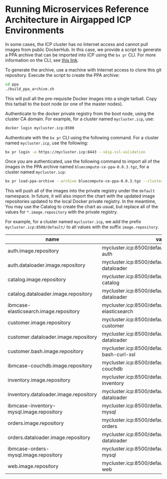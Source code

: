 # Running Microservices Reference Architecture in Airgapped ICP Environments

In some cases, the ICP cluster has no Internet access and cannot pull images from public DockerHub.  In this case, we provide a script to generate a PPA archive that can be imported into ICP using the `bx pr` CLI.  For more information on the CLI, see [this link](https://www.ibm.com/support/knowledgecenter/en/SSBS6K_2.1.0/manage_cluster/install_cli.html).

To generate the archive, use a machine with Internet access to clone this git repository.  Execute the script to create the PPA archive:

```bash
cd ppa
./build_ppa_archive.sh
```

This will pull all the pre-requisite Docker images into a single tarball.  Copy this tarball to the boot node (or one of the master nodes).

Authenticate to the docker private registry from the boot node, using the cluster CA domain.  For example, for a cluster named `mycluster.icp`, use:

```bash
docker login mycluster.icp:8500
```

Authenticate with the `bx pr` CLI using the following command.  For a cluster named `mycluster.icp`, use the following:

```bash
bx pr login -a https://mycluster.icp:8443 --skip-ssl-validation
```

Once you are authenticated, use the following command to import all of the images in the PPA archive named `bluecompute-ce-ppa-0.0.3.tgz`, for a cluster named `mycluster.icp`:

```bash
bx pr load-ppa-archive --archive bluecompute-ce-ppa-0.0.3.tgz --clustername mycluster.icp
```

This will push all of the images into the private registry under the `default` namespace.  In future, it will also import the chart with the updated image repositories updated to the local Docker private registry.  In the meantime, You may use the Catalog to create the chart as usual, but replace all of the values for `*.image.repository` with the private registry.  

For example, for a cluster named `mycluster.icp`, we add the prefix `mycluster.icp:8500/default/` to all values with the suffix `image.repository`.

| name                  | value                                                    |
|-----------------------|-----------------------------------------------------|
| auth.image.repository | mycluster.icp:8500/default/ibmcase/bluecompute-auth |
| auth.dataloader.image.repository | mycluster.icp:8500/default/ibmcase/bluecompute-dataloader |
| catalog.image.repository | mycluster.icp:8500/default/ibmcase/bluecompute-catalog |
| catalog.dataloader.image.repository | mycluster.icp:8500/default/ibmcase/bluecompute-dataloader |
| ibmcase-elasticsearch.image.repository | mycluster.icp:8500/default/ibmcase/bluecompute-elasticsearch |
| customer.image.repository | mycluster.icp:8500/default/ibmcase/bluecompute-customer |
| customer.dataloader.image.repository | mycluster.icp:8500/default/ibmcase/bluecompute-dataloader |
| customer.bash.image.repository | mycluster.icp:8500/default/ibmcase/bluecompute-bash-curl-ssl |
| ibmcase-couchdb.image.repository | mycluster.icp:8500/default/ibmcase/bluecompute-couchdb |
| inventory.image.repository | mycluster.icp:8500/default/ibmcase/bluecompute-inventory |
| inventory.dataloader.image.repository | mycluster.icp:8500/default/ibmcase/bluecompute-dataloader |
| ibmcase-inventory-mysql.image.repository | mycluster.icp:8500/default/ibmcase/bluecompute-mysql |
| orders.image.repository | mycluster.icp:8500/default/ibmcase/bluecompute-orders |
| orders.dataloader.image.repository | mycluster.icp:8500/default/ibmcase/bluecompute-dataloader |
| ibmcase-orders-mysql.image.repository | mycluster.icp:8500/default/ibmcase/bluecompute-mysql |
| web.image.repository | mycluster.icp:8500/default/ibmcase/bluecompute-web |
